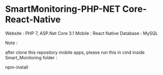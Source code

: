 # SmartMonitoring-PHP-NET Core-React-Native
Website : PHP 7, ASP.Net Core 3.1
Mobile : React Native
Database : MySQL

Note : 

after clone this repository mobile apps, please run this in cmd inside Smart_Monitoring folder :

npm-install 
